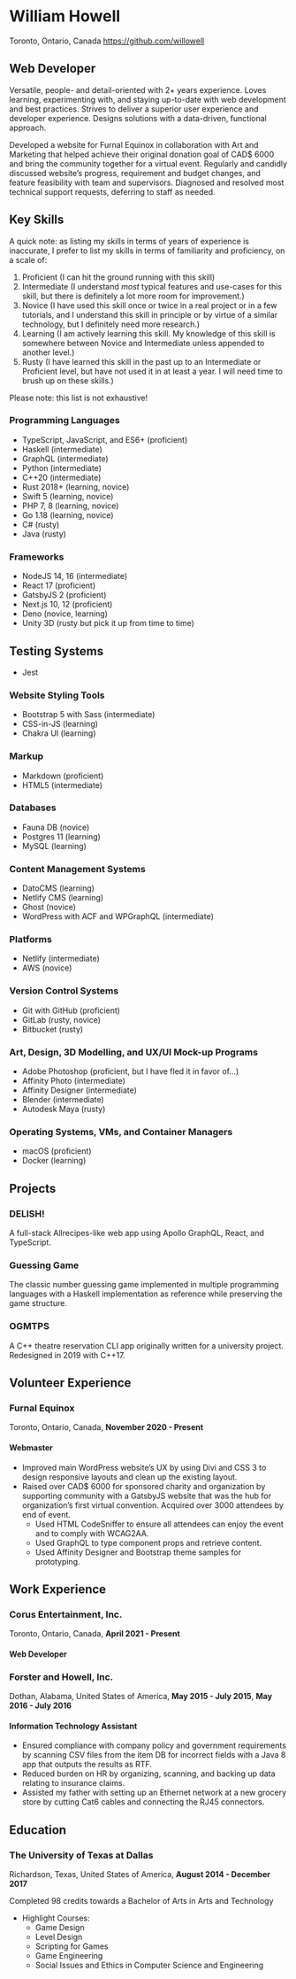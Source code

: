 # William Howell
Toronto, Ontario, Canada
https://github.com/willowell

## Web Developer
Versatile, people- and detail-oriented with 2+ years experience. Loves learning, experimenting with, and staying up-to-date with web development and best practices. Strives to deliver a superior user experience and developer experience. Designs solutions with a data-driven, functional approach.

Developed a website for Furnal Equinox in collaboration with Art and Marketing that helped achieve their original donation goal of CAD$ 6000 and bring the community together for a virtual event. Regularly and candidly discussed website’s progress, requirement and budget changes, and feature feasibility with team and supervisors. Diagnosed and resolved most technical support requests, deferring to staff as needed. 

## Key Skills
A quick note: as listing my skills in terms of years of experience is inaccurate, I prefer to list my skills in terms of familiarity and proficiency, on a scale of:
1. Proficient (I can hit the ground running with this skill)
2. Intermediate (I understand *most* typical features and use-cases for this skill, but there is definitely a lot more room for improvement.)
3. Novice (I have used this skill once or twice in a real project or in a few tutorials, and I understand this skill in principle or by virtue of a similar technology, but I definitely need more research.)
4. Learning (I am actively learning this skill. My knowledge of this skill is somewhere between Novice and Intermediate unless appended to another level.)
5. Rusty (I have learned this skill in the past up to an Intermediate or Proficient level, but have not used it in at least a year. I will need time to brush up on these skills.)

Please note: this list is not exhaustive!

### Programming Languages

  * TypeScript, JavaScript, and ES6+ (proficient)
  * Haskell (intermediate)
  * GraphQL (intermediate)
  * Python (intermediate)
  * C++20 (intermediate)
  * Rust 2018+ (learning, novice)
  * Swift 5 (learning, novice)
  * PHP 7, 8 (learning, novice)
  * Go 1.18 (learning, novice)
  * C# (rusty)
  * Java (rusty)

### Frameworks

  * NodeJS 14, 16 (intermediate)
  * React 17 (proficient)
  * GatsbyJS 2 (proficient)
  * Next.js 10, 12 (proficient)
  * Deno (novice, learning)
  * Unity 3D (rusty but pick it up from time to time)

## Testing Systems

  * Jest 

### Website Styling Tools

  * Bootstrap 5 with Sass (intermediate)
  * CSS-in-JS (learning)
  * Chakra UI (learning)

### Markup

  * Markdown (proficient)
  * HTML5 (intermediate)

### Databases

  * Fauna DB (novice)
  * Postgres 11 (learning)
  * MySQL (learning)

### Content Management Systems

  * DatoCMS (learning)
  * Netlify CMS (learning)
  * Ghost (novice)
  * WordPress with ACF and WPGraphQL (intermediate)

### Platforms

  * Netlify (intermediate)
  * AWS (novice)

### Version Control Systems

  * Git with GitHub (proficient)
  * GitLab (rusty, novice)
  * Bitbucket (rusty)

### Art, Design, 3D Modelling, and UX/UI Mock-up Programs

  * Adobe Photoshop (proficient, but I have fled it in favor of...)
  * Affinity Photo (intermediate)
  * Affinity Designer (intermediate)
  * Blender (intermediate)
  * Autodesk Maya (rusty)

### Operating Systems, VMs, and Container Managers

  * macOS (proficient)
  * Docker (learning)

## Projects
### DELISH!
A full-stack Allrecipes-like web app using Apollo GraphQL, React, and TypeScript.

### Guessing Game
The classic number guessing game implemented in multiple programming languages with a Haskell implementation as reference while preserving the game structure.

### OGMTPS
A C++ theatre reservation CLI app originally written for a university project. Redesigned in 2019 with C++17.

## Volunteer Experience

### Furnal Equinox
Toronto, Ontario, Canada, **November 2020 - Present**

#### Webmaster
* Improved main WordPress website’s UX by using Divi and CSS 3 to design responsive layouts and clean up the existing layout.
* Raised over CAD$ 6000 for sponsored charity and organization by supporting community with a GatsbyJS website that was the hub for organization’s first virtual convention. Acquired over 3000 attendees by end of event. 
  * Used HTML CodeSniffer to ensure all attendees can enjoy the event and to comply with WCAG2AA. 
  * Used GraphQL to type component props and retrieve content. 
  * Used Affinity Designer and Bootstrap theme samples for prototyping. 

## Work Experience

### Corus Entertainment, Inc.
Toronto, Ontario, Canada, **April 2021 - Present**

#### Web Developer


### Forster and Howell, Inc.
Dothan, Alabama, United States of America, **May 2015 - July 2015**, **May 2016 - July 2016**

#### Information Technology Assistant
* Ensured compliance with company policy and government requirements by scanning CSV files from the item DB for incorrect fields with a Java 8 app that outputs the results as RTF.
* Reduced burden on HR by organizing, scanning, and backing up data relating to insurance claims.
* Assisted my father with setting up an Ethernet network at a new grocery store by cutting Cat6 cables and connecting the RJ45 connectors.

## Education

### The University of Texas at Dallas
Richardson, Texas, United States of America, **August 2014 - December 2017**

Completed 98 credits towards a Bachelor of Arts in Arts and Technology
* Highlight Courses:
  * Game Design
  * Level Design
  * Scripting for Games
  * Game Engineering
  * Social Issues and Ethics in Computer Science and Engineering

